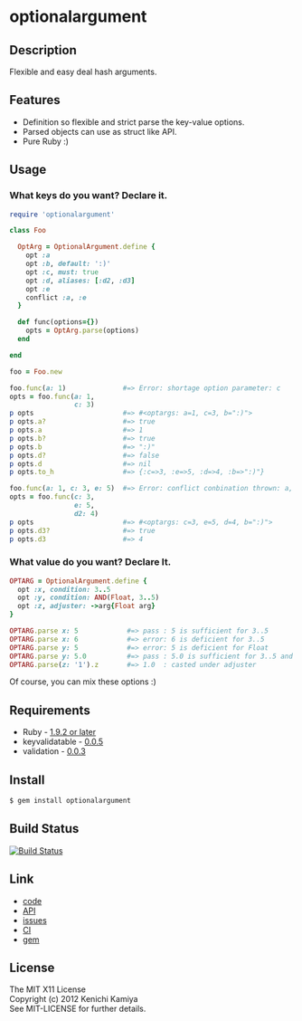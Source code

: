 optionalargument
=================

Description
-----------

Flexible and easy deal hash arguments.

Features
--------

* Definition so flexible and strict parse the key-value options.
* Parsed objects can use as struct like API.
* Pure Ruby :)

Usage
-----

### What keys do you want? Declare it.

```ruby
require 'optionalargument'

class Foo

  OptArg = OptionalArgument.define {
    opt :a
    opt :b, default: ':)'
    opt :c, must: true
    opt :d, aliases: [:d2, :d3]
    opt :e
    conflict :a, :e
  }

  def func(options={})
    opts = OptArg.parse(options)
  end

end

foo = Foo.new

foo.func(a: 1)              #=> Error: shortage option parameter: c
opts = foo.func(a: 1,
                c: 3)   
p opts                      #=> #<optargs: a=1, c=3, b=":)">
p opts.a?                   #=> true
p opts.a                    #=> 1
p opts.b?                   #=> true
p opts.b                    #=> ":)"
p opts.d?                   #=> false
p opts.d                    #=> nil
p opts.to_h                 #=> {:c=>3, :e=>5, :d=>4, :b=>":)"}

foo.func(a: 1, c: 3, e: 5)  #=> Error: conflict conbination thrown: a, e
opts = foo.func(c: 3,
                e: 5,
                d2: 4) 
p opts                      #=> #<optargs: c=3, e=5, d=4, b=":)">
p opts.d3?                  #=> true
p opts.d3                   #=> 4
```

### What value do you want? Declare It.

```ruby
OPTARG = OptionalArgument.define {
  opt :x, condition: 3..5
  opt :y, condition: AND(Float, 3..5)
  opt :z, adjuster: ->arg{Float arg}
}

OPTARG.parse x: 5            #=> pass : 5 is sufficient for 3..5
OPTARG.parse x: 6            #=> error: 6 is deficient for 3..5 
OPTARG.parse y: 5            #=> error: 5 is deficient for Float
OPTARG.parse y: 5.0          #=> pass : 5.0 is sufficient for 3..5 and Float
OPTARG.parse(z: '1').z       #=> 1.0  : casted under adjuster
```

Of course, you can mix these options :)

Requirements
-------------

* Ruby - [1.9.2 or later](http://travis-ci.org/#!/kachick/optionalargument)
* keyvalidatable - [0.0.5](https://github.com/kachick/keyvalidatable)
* validation - [0.0.3](https://github.com/kachick/validation)

Install
-------

```bash
$ gem install optionalargument
```

Build Status
-------------

[![Build Status](https://secure.travis-ci.org/kachick/optionalargument.png)](http://travis-ci.org/kachick/optionalargument)

Link
----

* [code](https://github.com/kachick/optionalargument)
* [API](http://kachick.github.com/optionalargument/yard/frames.html)
* [issues](https://github.com/kachick/optionalargument/issues)
* [CI](http://travis-ci.org/#!/kachick/optionalargument)
* [gem](https://rubygems.org/gems/optionalargument)

License
--------

The MIT X11 License  
Copyright (c) 2012 Kenichi Kamiya  
See MIT-LICENSE for further details.

